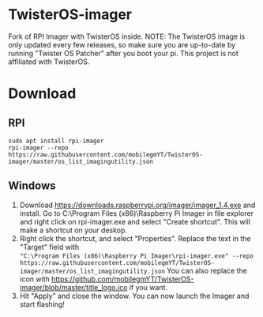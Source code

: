 # TwisterOS-imager
Fork of RPI Imager with TwisterOS inside. NOTE: The TwisterOS image is only updated every few releases, so make sure you are up-to-date by running "Twister OS Patcher" after you boot your pi. This project is not affiliated with TwisterOS.

# Download

## RPI
`sudo apt install rpi-imager`<br>
`rpi-imager --repo https://raw.githubusercontent.com/mobilegmYT/TwisterOS-imager/master/os_list_imagingutility.json`

## Windows
1. Download https://downloads.raspberrypi.org/imager/imager_1.4.exe and install. Go to C:\Program Files (x86)\Raspberry Pi Imager in file explorer and right click on rpi-imager.exe and select "Create shortcut". This will make a shortcut on your deskop. 
2. Right click the shortcut, and select "Properties". Replace the text in the "Target" field with<br>
`"C:\Program Files (x86)\Raspberry Pi Imager\rpi-imager.exe" --repo https://raw.githubusercontent.com/mobilegmYT/TwisterOS-imager/master/os_list_imagingutility.json`
You can also replace the icon with https://github.com/mobilegmYT/TwisterOS-imager/blob/master/title_logo.ico if you want. 
3. Hit "Apply" and close the window. You can now launch the Imager and start flashing!

